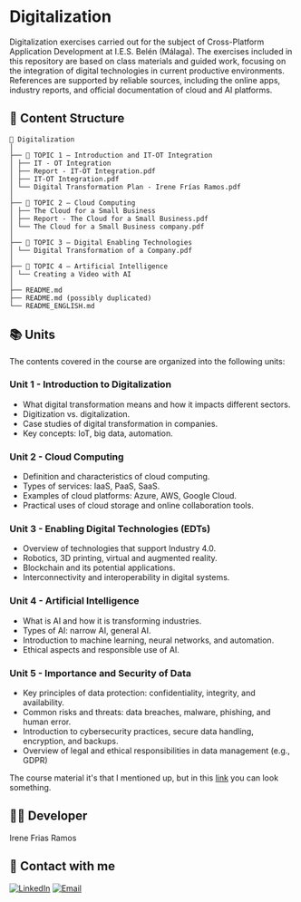 # Digitalization
Digitalization exercises carried out for the subject of Cross-Platform Application Development at I.E.S. Belén (Málaga).
The exercises included in this repository are based on class materials and guided work, focusing on the integration of digital technologies in current productive environments. References are supported by reliable sources, including the online apps, industry reports, and official documentation of cloud and AI platforms.

## 📖 Content Structure
```
📁 Digitalization
│
├── 📁 TOPIC 1 – Introduction and IT-OT Integration
│ ├── IT - OT Integration
│ ├── Report - IT-OT Integration.pdf
│ ├── IT-OT Integration.pdf
│ └── Digital Transformation Plan - Irene Frías Ramos.pdf
│
├── 📁 TOPIC 2 – Cloud Computing
│ ├── The Cloud for a Small Business
│ ├── Report - The Cloud for a Small Business.pdf
│ └── The Cloud for a Small Business company.pdf
│
├── 📁 TOPIC 3 – Digital Enabling Technologies
│ └── Digital Transformation of a Company.pdf
│
├── 📁 TOPIC 4 – Artificial Intelligence
│ └── Creating a Video with AI
│
├── README.md
├── README.md (possibly duplicated)
└── README_ENGLISH.md
```

## 📚 Units  
The contents covered in the course are organized into the following units:

### Unit 1 - Introduction to Digitalization  
- What digital transformation means and how it impacts different sectors.  
- Digitization vs. digitalization.  
- Case studies of digital transformation in companies.  
- Key concepts: IoT, big data, automation.

### Unit 2 - Cloud Computing  
- Definition and characteristics of cloud computing.  
- Types of services: IaaS, PaaS, SaaS.  
- Examples of cloud platforms: Azure, AWS, Google Cloud.  
- Practical uses of cloud storage and online collaboration tools.

### Unit 3 - Enabling Digital Technologies (EDTs)  
- Overview of technologies that support Industry 4.0.  
- Robotics, 3D printing, virtual and augmented reality.  
- Blockchain and its potential applications.  
- Interconnectivity and interoperability in digital systems.

### Unit 4 - Artificial Intelligence  
- What is AI and how it is transforming industries.  
- Types of AI: narrow AI, general AI.  
- Introduction to machine learning, neural networks, and automation.  
- Ethical aspects and responsible use of AI.

### Unit 5 - Importance and Security of Data
- Key principles of data protection: confidentiality, integrity, and availability.
- Common risks and threats: data breaches, malware, phishing, and human error.
- Introduction to cybersecurity practices, secure data handling, encryption, and backups.
- Overview of legal and ethical responsibilities in data management (e.g., GDPR)

The course material it's that I mentioned up, but in this [link](https://view.genially.com/667926a7df0f800014108b9d) you can look something.

## 👩‍💻 Developer
Irene Frias Ramos

## 📱 Contact with me 
[![LinkedIn](https://img.shields.io/badge/LinkedIn-0077B5?style=for-the-badge&logo=linkedin&logoColor=white)](https://www.linkedin.com/in/IreneFrías/)
[![Email](https://img.shields.io/badge/Email-D14836?style=for-the-badge&logo=gmail&logoColor=white)](mailto:irene15frias@gmail.com)
